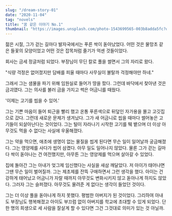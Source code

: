 ```yaml
---
slug: "/dream-story-01"
date: "2020-11-04"
tag: "novels"
title: "꿈 같은 이야기 No.1"
thumbnail: "https://images.unsplash.com/photo-1543699565-003b8adda5fc?q=80&w=2000"
---
```


젊은 시절, 그가 걷는 길마다 발자국에서는 푸른 싹이 돋아났었다. 어떤 것은 물망초 같은 들꽃의 모양이었고 어떤 것은 잡목처럼 줄기가 억센 것들이었다.

회사는 금세 정글처럼 되었다. 부장님이 무딘 칼로 풀을 썰면서 그의 자리로 왔다.

"식량 걱정은 없어졌지만 담배를 피울 때마다 사무실이 불탈까 걱정해야만 하네."

그래서 그는 샘물을 파기 위해 임원실로 들어가 땅을 팠다. 그런데 바닥에서 찾아낸 것은 금괴였다. 그는 의사를 불러 금을 가지고 썩은 어금니를 때웠다.

'이제는 고기를 씹을 수 있어.'

그는 기쁜 마음이 들어 퇴근을 빨리 했고 온통 푸른색으로 뒤덮인 자가용을 몰고 고깃집으로 갔다. 그런데 새로운 문제가 생겨났다. 그가 새 어금니로 씹을 때마다 썰어놓은 고기들이 되살아난다는 것이었다. 그는 털이 자라나기 시작한 고기를 퉤 뱉으며 더 이상 아무것도 먹을 수 없다는 사실에 우울해졌다.

그는 약을 먹으면, 애초에 생명이 없는 물질을 씹게 된다면 무슨 일이 일어날까 궁금해졌다. 그는 영양제를 사다가 씹어 삼켰다. 아무 일도 일어나지 않았다. 물론 그가 걷는 길마다 싹이 돋아나는 건 여전했지만, 아무튼 그는 영양제를 먹으며 살아갈 수 있었다.

집에 돌아간 그는 아내가 엊그제 임신했다는 사실을 새삼 깨달았다. 저 아이가 태어나면 그땐 무슨 일이 벌어질까. 그는 제초제를 잔뜩 구매하면서 그런 생각을 했다. 아이는 건강하게 태어났고 어금니가 자랄 때까지 아무것도 변화시키지 않고 돋아나게 하지도 않았다. 그러자 그는 슬퍼졌다. 아무것도 물려준 게 없다는 생각이 들었던 것이다.

그는 더 이상 풀을 돋아나게 하지 못했다. 평범한 아버지가 된 것이었다. 그리하여 아내도 부장님도 행복해졌고 아이도 부끄럼 없이 아버지를 학교에 초대할 수 있게 되었다. 단 한 명의 희생으로 세 사람을 잘살게 할 수 있다면 그건 그것대로 의미가 있는 것 아닐까.

